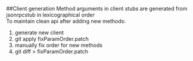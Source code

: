 ##Client generation
Method arguments in client stubs are generated from jsonrpcstub in lexicographical order  
To maintain clean api after adding new methods:  
1. generate new client  
2. git apply fixParamOrder.patch  
3. manually fix order for new methods  
4. git diff > fixParamOrder.patch
